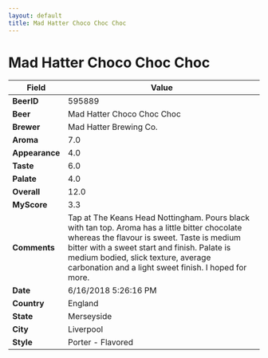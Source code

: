 ```yaml
---
layout: default
title: Mad Hatter Choco Choc Choc
---
```


# Mad Hatter Choco Choc Choc

| Field         | Value     |
|---------------|-----------|
| **BeerID** | 595889 |
| **Beer** | Mad Hatter Choco Choc Choc |
| **Brewer** | Mad Hatter Brewing Co. |
| **Aroma** | 7.0 |
| **Appearance** | 4.0 |
| **Taste** | 6.0 |
| **Palate** | 4.0 |
| **Overall** | 12.0 |
| **MyScore** | 3.3 |
| **Comments** | Tap at The Keans Head Nottingham. Pours black with tan top. Aroma has a little bitter chocolate whereas the flavour is sweet. Taste is medium bitter with a sweet start and finish. Palate is medium bodied, slick texture, average carbonation and a light sweet finish. I hoped for more. |
| **Date** | 6/16/2018 5:26:16 PM |
| **Country** | England |
| **State** | Merseyside |
| **City** | Liverpool |
| **Style** | Porter - Flavored |

